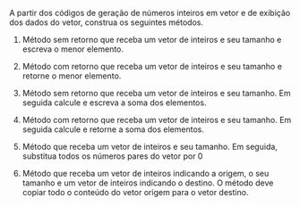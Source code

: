 A partir dos códigos de geração de números inteiros em vetor e de exibição dos dados do vetor, construa os seguintes métodos.

1) Método sem retorno que receba um vetor de inteiros e seu tamanho e escreva o menor elemento.

2) Método com retorno que receba um vetor de inteiros e seu tamanho e retorne o menor elemento.

3) Método sem retorno que receba um vetor de inteiros e seu tamanho. Em seguida calcule e escreva a soma dos elementos.

4) Método com retorno que receba um vetor de inteiros e seu tamanho. Em seguida calcule e retorne a soma dos elementos.

5) Método que receba um vetor de inteiros e seu tamanho. Em seguida, substitua todos os números pares do vetor por 0

6) Método que receba um vetor de inteiros indicando a origem, o seu tamanho e um vetor de inteiros indicando o destino. O método deve copiar todo o conteúdo do vetor origem para o vetor destino.